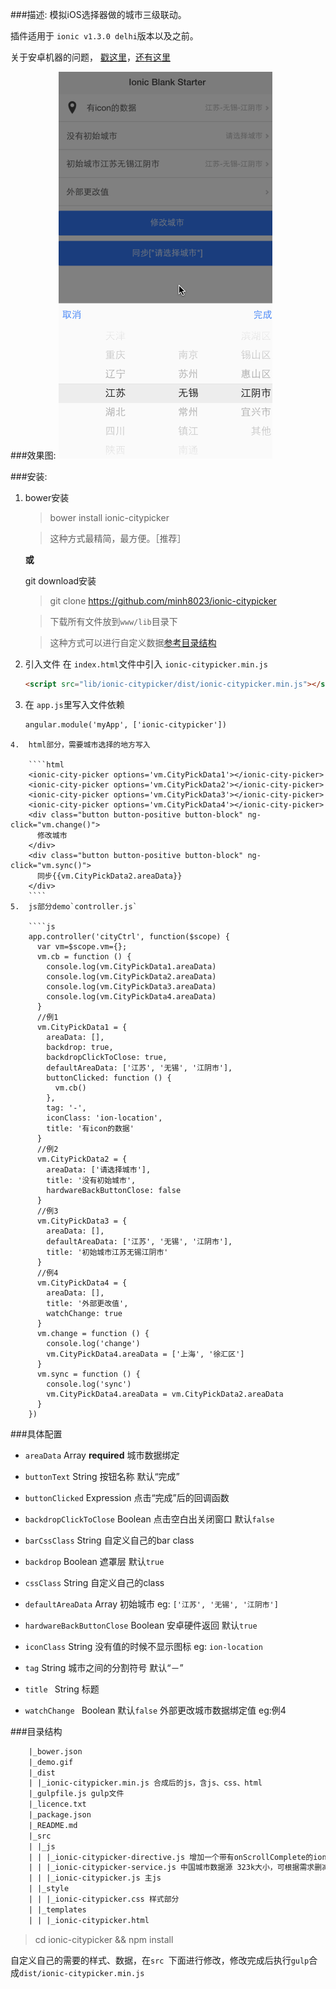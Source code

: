 ###描述:
模拟iOS选择器做的城市三级联动。

插件适用于 `ionic v1.3.0 delhi`版本以及之前。

关于安卓机器的问题， [戳这里](https://github.com/minh8023/ionic-citypicker/issues/10)，[还有这里](https://github.com/minh8023/ionic-citypicker/issues/4)

###效果图:
![效果图](demo.gif)

###安装:

1. bower安装

	>bower install ionic-citypicker
	
	>这种方式最精简，最方便。［推荐］
		
	**或**
	
	git download安装
	
	>git clone https://github.com/minh8023/ionic-citypicker
	
	>下载所有文件放到`www/lib`目录下
	
	>这种方式可以进行自定义数据[参考目录结构](#tree)	
2. 引入文件
	在 `index.html`文件中引入 `ionic-citypicker.min.js`
	
	````html
	<script src="lib/ionic-citypicker/dist/ionic-citypicker.min.js"></script>
	````    
3. 在 `app.js`里写入文件依赖

	````html
	angular.module('myApp', ['ionic-citypicker'])
````
4.  html部分，需要城市选择的地方写入
	
	````html
	<ionic-city-picker options='vm.CityPickData1'></ionic-city-picker>
   	<ionic-city-picker options='vm.CityPickData2'></ionic-city-picker>
   	<ionic-city-picker options='vm.CityPickData3'></ionic-city-picker>
   	<ionic-city-picker options='vm.CityPickData4'></ionic-city-picker>
    <div class="button button-positive button-block" ng-click="vm.change()">
      修改城市
    </div>
    <div class="button button-positive button-block" ng-click="vm.sync()">
      同步{{vm.CityPickData2.areaData}}
    </div>
	````   
5.  js部分demo`controller.js`
	
	````js
	app.controller('cityCtrl', function($scope) {
	  var vm=$scope.vm={};
	  vm.cb = function () {
	    console.log(vm.CityPickData1.areaData)
	    console.log(vm.CityPickData2.areaData)
	    console.log(vm.CityPickData3.areaData)
	    console.log(vm.CityPickData4.areaData)
	  }
	  //例1
	  vm.CityPickData1 = {
	    areaData: [],
	    backdrop: true,
	    backdropClickToClose: true,
	    defaultAreaData: ['江苏', '无锡', '江阴市'],
	    buttonClicked: function () {
	      vm.cb()
	    },
	    tag: '-',
	    iconClass: 'ion-location',
	    title: '有icon的数据'
	  }
	  //例2
	  vm.CityPickData2 = {
	    areaData: ['请选择城市'],
	    title: '没有初始城市',
	    hardwareBackButtonClose: false
	  }
	  //例3
	  vm.CityPickData3 = {
	    areaData: [],
	    defaultAreaData: ['江苏', '无锡', '江阴市'],
	    title: '初始城市江苏无锡江阴市'
	  }
	  //例4
	  vm.CityPickData4 = {
	    areaData: [],
	    title: '外部更改值',
	    watchChange: true
	  }
	  vm.change = function () {
	    console.log('change')
	    vm.CityPickData4.areaData = ['上海', '徐汇区']
	  }
	  vm.sync = function () {
	    console.log('sync')
	    vm.CityPickData4.areaData = vm.CityPickData2.areaData
	  }
	})
````

###具体配置
* `areaData` Array **required** 城市数据绑定

* `buttonText` String 按钮名称 默认“完成”

* `buttonClicked` Expression 点击“完成”后的回调函数

* `backdropClickToClose` Boolean  点击空白出关闭窗口 默认`false`

* `barCssClass` String 自定义自己的bar class

* `backdrop` Boolean 遮罩层 默认`true`

* `cssClass` String 自定义自己的class

* `defaultAreaData` Array 初始城市 eg: `['江苏', '无锡', '江阴市']`

* `hardwareBackButtonClose` Boolean  安卓硬件返回 默认`true`

* `iconClass` String 没有值的时候不显示图标 eg: `ion-location`

* `tag` String 城市之间的分割符号 默认“－”

* `title ` String 标题

* `watchChange ` Boolean 默认`false` 外部更改城市数据绑定值 eg:例4

<div id="tree"></div>
###目录结构

````html
	|_bower.json
	|_demo.gif
	|_dist
	| |_ionic-citypicker.min.js 合成后的js，含js、css、html
	|_gulpfile.js gulp文件
	|_licence.txt
	|_package.json
	|_README.md
	|_src
	| |_js
	| | |_ionic-citypicker-directive.js 增加一个带有onScrollComplete的ionScroll指令
	| | |_ionic-citypicker-service.js 中国城市数据源 323k大小，可根据需求删减
	| | |_ionic-citypicker.js 主js
	| |_style
	| | |_ionic-citypicker.css 样式部分
	| |_templates
	| | |_ionic-citypicker.html
````
>cd ionic-citypicker && npm install

自定义自己的需要的样式、数据，在`src `下面进行修改，修改完成后执行`gulp`合成`dist/ionic-citypicker.min.js`




